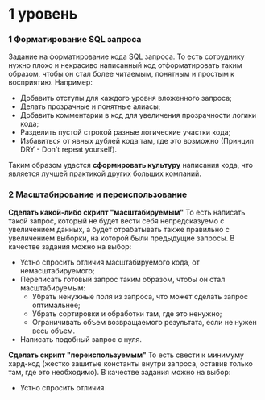 # 1 уровень
### 1 Форматирование SQL запроса
Задание на форматирование кода SQL запроса. То есть сотруднику нужно плохо и некрасиво написанный код отформатировать таким образом, чтобы он стал более читаемым, понятным и простым к восприятию. Например:
- Добавить отступы для каждого уровня вложенного запроса;
- Делать прозрачные и понятные алиасы;
- Добавить комментарии в код для увеличения прозрачности логики кода;
- Разделить пустой строкой разные логические участки кода;
- Избавиться от явных дублей кода там, где это возможно (Принцип DRY - Don't repeat yourself).

Таким образом удастся **сформировать культуру** написания кода, что является лучшей практикой других больших компаний.

### 2 Масштабирование и переиспользование
**Сделать какой-либо скрипт "масштабируемым"**
То есть написать такой запрос, который не будет вести себя непредсказуемо с увеличением данных, а будет отрабатывать также правильно с увеличением выборки, на которой были предыдущие запросы.
В качестве задания можно на выбор:
* Устно спросить отличия масштабируемого кода, от немасштабируемого;
* Переписать готовый запрос таким образом, чтобы он стал масштабируемым:
	* Убрать ненужные поля из запроса, что может сделать запрос оптимальнее;
	* Убрать сортировки и обработки там, где это ненужно; 
	* Ограничивать объем возвращаемого результата, если не нужен весь объем.
* Написать подобный запрос с нуля.

**Сделать скрипт "переиспользуемым"**
То есть свести к минимуму хард-код (жестко зашитые константы внутри запроса, оставив только там, где это необходимо).
В качестве задания можно на выбор:
- Устно спросить отличия 